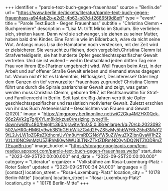 +++
identifier = "parole-text-buch-gegen-frauenhass"
source = "Berlin.de"
url = "https://www.berlin.de/tickets/literatur/parole-text-buch-gegen-frauenhass-a944ab2b-e2d3-4b63-b87d-f26865f9d8ef/"
type = "event"
title = "Parole Text:Buch - Gegen Frauenhass"
subtitle = "Christina Clemm • Buchpremiere"
description = "Lisa M. trifft Mirko im Studium. Sie verlieben sich, streiten kaum. Dann wird sie schwanger, sie ziehen zu seiner Mutter, haben bald drei Kinder. Eine Familie wie im Bilderbuch, wäre da nicht seine Wut. Anfangs muss Lisa die Hämatome noch verstecken, mit der Zeit wird er zielsicherer. Sie versucht zu fliehen, doch vergeblich.Christina Clemm ist Strafverteidigerin, sie hat hunderte Opfer geschlechtsspezifischer Gewalt vertreten. Und sie ist wütend – weil in Deutschland jeden dritten Tag eine Frau von ihrem (Ex-)Partner umgebracht wird. Weil Frauen beim Arzt, in der Arbeit und auf offener Straße Gewalt erleben und niemand etwas dagegen tut. Warum nicht? Ist es Unkenntnis, Hilflosigkeit, Desinteresse? Oder liegt dem Ganzen ein tief verwurzelter Frauenhass zugrunde? Christina Clemm führt uns durch die Spirale patriarchaler Gewalt und zeigt, was getan werden muss.Christina Clemm, geboren 1967, ist Rechtsanwältin für Straf-und Familienrecht in Berlin. Seit fast dreißig Jahren vertritt sie Opfer geschlechtsspezifischer und rassistisch motivierter Gewalt. Zuletzt erschien von ihr das Buch Akteneinsicht – Geschichten von Frauen und Gewalt (2020)."
image = "https://imgproxy.berlinonline.net/wiC2Gka4MZHX0Qck-96z2AVk2g7g4jXYLm8kIxkzus0/resizing_type:fill-down/width:480/height:360/gravity:fp:0.5:0.38/enlarge:1/q:70/cb:2023092502/aHR0cHM6Ly9wb3B1bGEtbWlkZGxld2FyZS5zMy5hbWF6b25hd3MuY29tL2JvLW1pZGRsZXdhcmUvYm8uYmRlX2NoYW5uZWwuZXZlbnQvaW1hZ2VzLzI0NC9mMzU5ZjRhMi0wNWU3LTNkZTktZDRmNC0yNDQ2NTZlODRmZTEuanBn.jpg"
image_bucket = "https://storage.googleapis.com/fem-readup.appspot.com/parole-text-buch-gegen-frauenhass.webp"
start_date = "2023-09-25T20:00:00.000"
end_date = "2023-09-25T20:00:00.000"
category = "Literatur"
organizer = "Volksbühne am Rosa-Luxemburg-Platz - Roter Salon"
updated = "2023-09-25T00:34:24.000"
languages = []
[contact]
location_street = "Rosa-Luxemburg-Platz"
location_city = " 10178 Berlin-Mitte"
[location]
location_street = "Rosa-Luxemburg-Platz"
location_city = " 10178 Berlin-Mitte"
+++